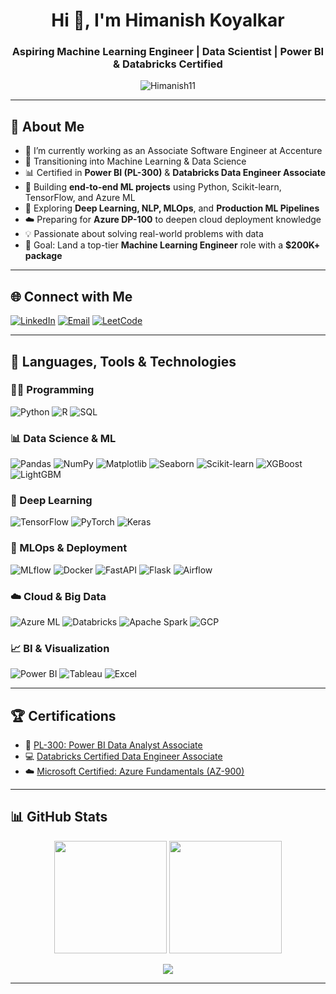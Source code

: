 <h1 align="center">Hi 👋, I'm Himanish Koyalkar</h1>
<h3 align="center">Aspiring Machine Learning Engineer | Data Scientist | Power BI & Databricks Certified</h3>

<p align="center">
  <img src="https://komarev.com/ghpvc/?username=Himanish11&label=Profile%20views&color=0e75b6&style=flat" alt="Himanish11" />
</p>

---

## 💫 About Me
- 🔭 I’m currently working as an Associate Software Engineer at Accenture  
- 🎯 Transitioning into Machine Learning & Data Science  
- 📊 Certified in **Power BI (PL-300)** & **Databricks Data Engineer Associate**  
- 🧪 Building **end-to-end ML projects** using Python, Scikit-learn, TensorFlow, and Azure ML  
- 🧠 Exploring **Deep Learning, NLP, MLOps**, and **Production ML Pipelines**  
- ☁️ Preparing for **Azure DP-100** to deepen cloud deployment knowledge  
- 💡 Passionate about solving real-world problems with data  
- 🚀 Goal: Land a top-tier **Machine Learning Engineer** role with a **$200K+ package**

---

## 🌐 Connect with Me
[![LinkedIn](https://img.shields.io/badge/LinkedIn-blue?style=flat-square&logo=linkedin&logoColor=white)](https://linkedin.com/in/himanishkoyalkar)
[![Email](https://img.shields.io/badge/Email-%23D14836.svg?&style=for-the-badge&logo=gmail&logoColor=white)](mailto:himanish.koyalkar@gmail.com)
[![LeetCode](https://img.shields.io/badge/LeetCode-orange?style=flat-square&logo=leetcode&logoColor=white)](https://leetcode.com/himanish_11)

---

## 🧠 Languages, Tools & Technologies

### 👨‍💻 Programming
![Python](https://img.shields.io/badge/python-%23323330.svg?style=for-the-badge&logo=python&logoColor=ffdd54)
![R](https://img.shields.io/badge/r-%23276DC3.svg?style=for-the-badge&logo=r&logoColor=white)
![SQL](https://img.shields.io/badge/sql-%2300748F.svg?style=for-the-badge&logo=sqlite&logoColor=white)

### 📊 Data Science & ML
![Pandas](https://img.shields.io/badge/pandas-%23150458.svg?style=for-the-badge&logo=pandas&logoColor=white)
![NumPy](https://img.shields.io/badge/numpy-%23013243.svg?style=for-the-badge&logo=numpy&logoColor=white)
![Matplotlib](https://img.shields.io/badge/Matplotlib-%23ffffff.svg?style=for-the-badge&logo=Matplotlib&logoColor=black)
![Seaborn](https://img.shields.io/badge/seaborn-3776AB.svg?style=for-the-badge&logo=python&logoColor=white)
![Scikit-learn](https://img.shields.io/badge/scikit--learn-%23F7931E.svg?style=for-the-badge&logo=scikit-learn&logoColor=white)
![XGBoost](https://img.shields.io/badge/XGBoost-%230077B5.svg?style=for-the-badge&logo=data:image/svg+xml;base64,...)
![LightGBM](https://img.shields.io/badge/LightGBM-00C853?style=for-the-badge&logo=data:image/svg+xml;base64,...)

### 🤖 Deep Learning
![TensorFlow](https://img.shields.io/badge/TensorFlow-%23FF6F00.svg?style=for-the-badge&logo=TensorFlow&logoColor=white)
![PyTorch](https://img.shields.io/badge/PyTorch-%23EE4C2C.svg?style=for-the-badge&logo=PyTorch&logoColor=white)
![Keras](https://img.shields.io/badge/Keras-%23D00000.svg?style=for-the-badge&logo=Keras&logoColor=white)

### 🧪 MLOps & Deployment
![MLflow](https://img.shields.io/badge/MLflow-0194F1.svg?style=for-the-badge&logo=mlflow&logoColor=white)
![Docker](https://img.shields.io/badge/docker-%230db7ed.svg?style=for-the-badge&logo=docker&logoColor=white)
![FastAPI](https://img.shields.io/badge/FastAPI-005571?style=for-the-badge&logo=fastapi)
![Flask](https://img.shields.io/badge/flask-%23000.svg?style=for-the-badge&logo=flask&logoColor=white)
![Airflow](https://img.shields.io/badge/Apache%20Airflow-017CEE?style=for-the-badge&logo=Apache%20Airflow&logoColor=white)

### ☁️ Cloud & Big Data
![Azure ML](https://img.shields.io/badge/Azure%20ML-008AD7?style=for-the-badge&logo=microsoft-azure&logoColor=white)
![Databricks](https://img.shields.io/badge/Databricks-FF3621?style=for-the-badge&logo=databricks&logoColor=white)
![Apache Spark](https://img.shields.io/badge/Apache%20Spark-FDEE21?style=for-the-badge&logo=apachespark&logoColor=black)
![GCP](https://img.shields.io/badge/Google%20Cloud-4285F4?style=for-the-badge&logo=google-cloud&logoColor=white)

### 📈 BI & Visualization
![Power BI](https://img.shields.io/badge/Power%20BI-F2C811?style=for-the-badge&logo=Power%20BI&logoColor=white)
![Tableau](https://img.shields.io/badge/Tableau-E97627?style=for-the-badge&logo=Tableau&logoColor=white)
![Excel](https://img.shields.io/badge/Microsoft%20Excel-217346?style=for-the-badge&logo=microsoft-excel&logoColor=white)

---

## 🏆 Certifications

- 🧠 [PL-300: Power BI Data Analyst Associate](https://www.credly.com/badges/xxx)  
- 💻 [Databricks Certified Data Engineer Associate](https://credentials.databricks.com/xxx)
- ☁️ [Microsoft Certified: Azure Fundamentals (AZ-900)](https://learn.microsoft.com/...)

---

## 📊 GitHub Stats

<p align="center">
  <img src="https://github-readme-stats.vercel.app/api?username=Himanish11&show_icons=true&theme=dark" height="180"/>
  <img src="https://github-readme-stats.vercel.app/api/top-langs/?username=Himanish11&layout=compact&theme=dark" height="180"/>
</p>

<p align="center">
  <img src="https://streak-stats.demolab.com?user=Himanish11&theme=dark" />
</p>

---
